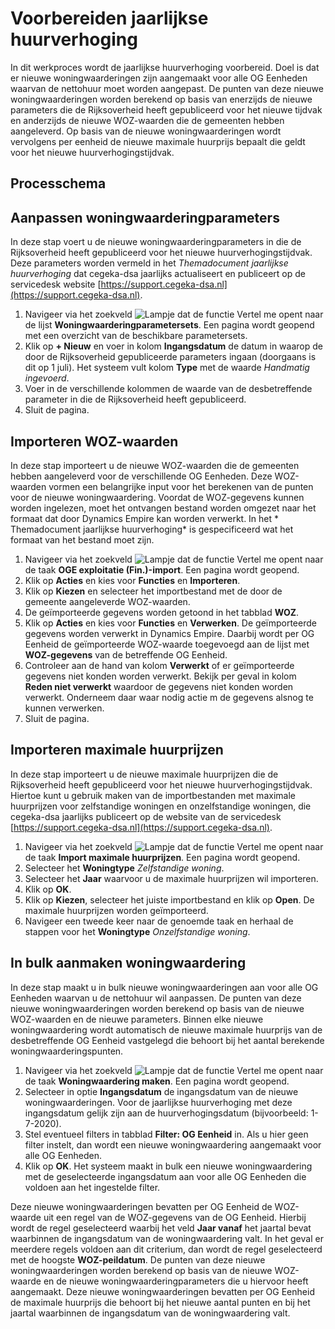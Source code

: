 
# Voorbereiden jaarlijkse huurverhoging 
In dit werkproces wordt de jaarlijkse huurverhoging voorbereid. Doel is dat er nieuwe woningwaarderingen zijn aangemaakt voor alle OG Eenheden waarvan de nettohuur moet worden aangepast. De punten van deze nieuwe woningwaarderingen worden berekend op basis van enerzijds de nieuwe parameters die de Rijksoverheid heeft gepubliceerd voor het nieuwe tijdvak en anderzijds de nieuwe WOZ-waarden die de gemeenten hebben aangeleverd. Op basis van de nieuwe woningwaarderingen wordt vervolgens per eenheid de nieuwe maximale huurprijs bepaalt die geldt voor het nieuwe huurverhogingstijdvak. 

## Processchema 


## Aanpassen woningwaarderingparameters 
In deze stap voert u de nieuwe woningwaarderingparameters in die de Rijksoverheid heeft gepubliceerd voor het nieuwe huurverhogingstijdvak. Deze parameters worden vermeld in het *Themadocument jaarlijkse huurverhoging* dat cegeka-dsa jaarlijks actualiseert en publiceert op de servicedesk website  [https://support.cegeka-dsa.nl](https://support.cegeka-dsa.nl). 

1. Navigeer via het zoekveld ![Lampje dat de functie Vertel me opent](https://docs.microsoft.com/nl-NL/dynamics365/business-central/media/ui-search/search_small.png "Vertel me wat u wilt doen") naar de lijst **Woningwaarderingparametersets**.  Een pagina wordt geopend met een overzicht van de beschikbare parametersets. 
2. Klik op **+ Nieuw** en voer in kolom **Ingangsdatum** de datum in waarop de door de Rijksoverheid gepubliceerde parameters ingaan (doorgaans is dit op 1 juli). Het systeem vult kolom **Type** met de waarde *Handmatig ingevoerd*. 
3. Voer in de verschillende kolommen de waarde van de desbetreffende parameter in die de Rijksoverheid heeft gepubliceerd.  
4. Sluit de pagina. 


## Importeren WOZ-waarden 
In deze stap importeert u de nieuwe WOZ-waarden die de gemeenten hebben aangeleverd voor de verschillende OG Eenheden. Deze WOZ-waarden vormen een belangrijke input voor het berekenen van de punten voor de nieuwe woningwaardering. Voordat de WOZ-gegevens kunnen worden ingelezen, moet het ontvangen bestand worden omgezet naar het formaat dat door Dynamics Empire kan worden verwerkt. In het * Themadocument jaarlijkse huurverhoging* is gespecificeerd wat het formaat van het bestand moet zijn.  

1. Navigeer via het zoekveld ![Lampje dat de functie Vertel me opent](https://docs.microsoft.com/nl-NL/dynamics365/business-central/media/ui-search/search_small.png "Vertel me wat u wilt doen") naar de taak **OGE exploitatie (Fin.)-import**.  Een pagina wordt geopend. 
2. Klik op **Acties** en kies voor **Functies** en **Importeren**.  
3. Klik op **Kiezen** en selecteer het importbestand met de door de gemeente aangeleverde WOZ-waarden. 
4. De geïmporteerde gegevens worden getoond in het tabblad **WOZ**. 
5. Klik op  **Acties** en kies voor **Functies** en **Verwerken**. De geïmporteerde gegevens worden verwerkt in Dynamics Empire. Daarbij wordt per OG Eenheid de geïmporteerde WOZ-waarde toegevoegd aan de lijst met **WOZ-gegevens** van de betreffende OG Eenheid. 
6. Controleer aan de hand van kolom **Verwerkt** of er geïmporteerde gegevens niet konden worden verwerkt. Bekijk per geval in kolom **Reden niet verwerkt** waardoor de gegevens niet konden worden verwerkt. Onderneem daar waar nodig actie m de gegevens alsnog te kunnen verwerken. 
7. Sluit de pagina. 


## Importeren maximale huurprijzen 
In deze stap importeert u de nieuwe maximale huurprijzen die de Rijksoverheid heeft gepubliceerd voor het nieuwe huurverhogingstijdvak. Hiertoe kunt u gebruik maken van de importbestanden met maximale huurprijzen voor zelfstandige woningen en onzelfstandige woningen, die cegeka-dsa jaarlijks publiceert op de website van de servicedesk [https://support.cegeka-dsa.nl](https://support.cegeka-dsa.nl).  
 
1. Navigeer via het zoekveld ![Lampje dat de functie Vertel me opent](https://docs.microsoft.com/nl-NL/dynamics365/business-central/media/ui-search/search_small.png "Vertel me wat u wilt doen") naar de taak **Import maximale huurprijzen**.  Een pagina wordt geopend. 
2. Selecteer het **Woningtype** *Zelfstandige woning*. 
3. Selecteer het **Jaar** waarvoor u de maximale huurprijzen wil importeren. 
4. Klik op **OK**. 
5. Klik op **Kiezen**, selecteer het juiste importbestand en klik op **Open**. De maximale huurprijzen worden geïmporteerd. 
6. Navigeer een tweede keer naar de genoemde taak en herhaal de stappen voor het **Woningtype** *Onzelfstandige woning*.  


## In bulk aanmaken woningwaardering 
In deze stap maakt u in bulk nieuwe woningwaarderingen aan voor alle OG Eenheden waarvan u de nettohuur wil aanpassen. De punten van deze nieuwe woningwaarderingen worden berekend op basis van de nieuwe WOZ-waarden en de nieuwe parameters. Binnen elke nieuwe woningwaardering wordt automatisch de nieuwe maximale huurprijs van de desbetreffende OG Eenheid vastgelegd die behoort bij het aantal berekende woningwaarderingspunten. 

1. Navigeer via het zoekveld ![Lampje dat de functie Vertel me opent](https://docs.microsoft.com/nl-NL/dynamics365/business-central/media/ui-search/search_small.png "Vertel me wat u wilt doen") naar de taak **Woningwaardering maken**.  Een pagina wordt geopend.
2. Selecteer in optie **Ingangsdatum** de ingangsdatum van de nieuwe woningwaarderingen. Voor de jaarlijkse huurverhoging met deze ingangsdatum gelijk zijn aan de huurverhogingsdatum (bijvoorbeeld: 1-7-2020). 
3. Stel eventueel filters in tabblad **Filter: OG Eenheid** in. Als u hier geen filter instelt, dan wordt een nieuwe woningwaardering aangemaakt voor alle OG Eenheden. 
4. Klik op **OK**. Het systeem maakt in bulk een nieuwe woningwaardering met de geselecteerde ingangsdatum aan voor alle OG Eenheden die voldoen aan het ingestelde filter. 

Deze nieuwe woningwaarderingen bevatten per OG Eenheid de WOZ-waarde uit een regel van de WOZ-gegevens van de OG Eenheid. Hierbij wordt de regel geselecteerd waarbij het veld **Jaar vanaf** het jaartal bevat waarbinnen de ingangsdatum van de woningwaardering valt. In het geval er meerdere regels voldoen aan dit criterium, dan wordt de regel geselecteerd met de hoogste **WOZ-peildatum**. 
De punten van deze nieuwe woningwaarderingen worden berekend op basis van de nieuwe WOZ-waarde en de nieuwe woningwaarderingparameters die u hiervoor heeft aangemaakt. 
Deze nieuwe woningwaarderingen bevatten per OG Eenheid de maximale huurprijs die behoort bij het nieuwe aantal punten en bij het jaartal waarbinnen de ingangsdatum van de woningwaardering valt. 

<!--stackedit_data:
eyJoaXN0b3J5IjpbMTM5MjI1MTUzXX0=
-->